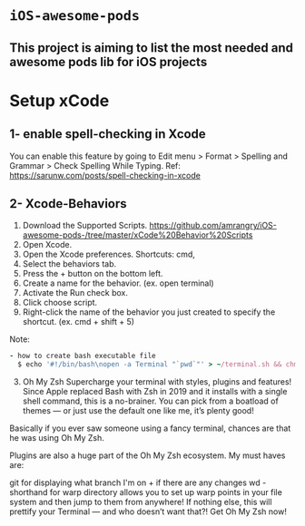 # `iOS-awesome-pods`
## This project is aiming to list the most needed and awesome pods lib for iOS projects


# Setup xCode
 ## 1- enable spell-checking in Xcode
You can enable this feature by going to Edit menu > Format > Spelling and Grammar > Check Spelling While Typing.
Ref: https://sarunw.com/posts/spell-checking-in-xcode

## 2- Xcode-Behaviors
1. Download the Supported Scripts. https://github.com/amrangry/iOS-awesome-pods-/tree/master/xCode%20Behavior%20Scripts
3. Open Xcode.
4. Open the Xcode preferences. Shortcuts: cmd,
5. Select the behaviors tab.
6. Press the + button on the bottom left.
7. Create a name for the behavior. (ex. open terminal)
8. Activate the Run check box.
9. Click choose script.
10. Right-click the name of the behavior you just created to specify the shortcut. (ex. cmd + shift + 5)

Note: 
```ruby
- how to create bash executable file  
  $ echo '#!/bin/bash\nopen -a Terminal "`pwd`"' > ~/terminal.sh && chmod +x ~/terminal.sh
```

3. Oh My Zsh
Supercharge your terminal with styles, plugins and features! Since Apple replaced Bash with Zsh in 2019 and it installs with a single shell command, this is a no-brainer. You can pick from a boatload of themes — or just use the default one like me, it’s plenty good!

Basically if you ever saw someone using a fancy terminal, chances are that he was using Oh My Zsh.


Plugins are also a huge part of the Oh My Zsh ecosystem. My must haves are:

git for displaying what branch I'm on + if there are any changes
wd - shorthand for warp directory allows you to set up warp points in your file system and then jump to them from anywhere!
If nothing else, this will prettify your Terminal — and who doesn’t want that?! Get Oh My Zsh now!
